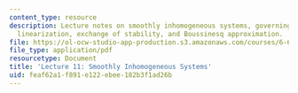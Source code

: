 ```yaml
---
content_type: resource
description: Lecture notes on smoothly inhomogeneous systems, governing equations,
  linearization, exchange of stability, and Boussinesq approximation.
file: https://ol-ocw-studio-app-production.s3.amazonaws.com/courses/6-642-continuum-electromechanics-fall-2008/feaf62a1f891e122ebee182b3f1ad26b_lec11_f08.pdf
file_type: application/pdf
resourcetype: Document
title: 'Lecture 11: Smoothly Inhomogeneous Systems'
uid: feaf62a1-f891-e122-ebee-182b3f1ad26b
---
```


